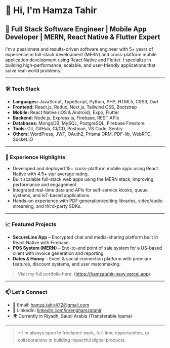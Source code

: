 # 👋 Hi, I'm Hamza Tahir

## 🚀 Full Stack Software Engineer | Mobile App Developer | MERN, React Native & Flutter Expert

I'm a passionate and results-driven software engineer with 5+ years of experience in full-stack development (MERN) and cross-platform mobile application development using React Native and Flutter. I specialize in building high-performance, scalable, and user-friendly applications that solve real-world problems.

---

### 🛠️ Tech Stack

- **Languages:** JavaScript, TypeScript, Python, PHP, HTML5, CSS3, Dart
- **Frontend:** React.js, Redux, Next.js, Tailwind CSS, Bootstrap
- **Mobile:** React Native (iOS & Android), Expo, Flutter
- **Backend:** Node.js, Express.js, Firebase, REST APIs
- **Databases:** MongoDB, MySQL, PostgreSQL, Firebase Firestore
- **Tools:** Git, GitHub, CI/CD, Postman, VS Code, Sentry
- **Others:** WordPress, JWT, OAuth2, Prisma ORM, PDF-lib, WebRTC, Socket.IO

---

### 💼 Experience Highlights

- Developed and deployed 15+ cross-platform mobile apps using React Native with 4.5+ star average rating.
- Built scalable full-stack web apps using the MERN stack, improving performance and engagement.
- Integrated real-time data and APIs for self-service kiosks, queue systems, and IoT-based applications.
- Hands-on experience with PDF generation/editing libraries, video/audio streaming, and third-party SDKs.

---

### 📈 Featured Projects

- **SecureLine App** – Encrypted chat and media-sharing platform built in React Native with Firebase.
- **POS System (MERN)** – End-to-end point of sale system for a US-based client with invoice generation and reporting.
- **Dates & Honey** – Event & social connection platform with premium features, discount systems, and user matchmaking.

> Visit my full portfolio here: (https://hamzatahir-navy.vercel.app)

---

### 📫 Let's Connect

- 📧 Email: [hamza.tahir472@gmail.com](mailto:hamza.tahir472@gmail.com)  
- 💼 LinkedIn: [linkedin.com/in/enghamzatahir](https://linkedin.com/in/enghamzatahir)  
- 🌍 Currently in Riyadh, Saudi Arabia (Transferable Iqama)  

---

> ⭐ I’m always open to freelance work, full-time opportunities, or collaborations in building impactful digital products.
